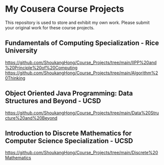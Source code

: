 # My Cousera Course Projects
This repository is used to store and exhibit my own work. Please submit your original work for these course projects.

## Fundamentals of Computing Specialization - Rice University
https://github.com/ShoukangHong/Course_Projects/tree/main/IIPP%20and%20Principle%20of%20Computing
https://github.com/ShoukangHong/Course_Projects/tree/main/Algorithm%20Thinking

## Object Oriented Java Programming: Data Structures and Beyond - UCSD
https://github.com/ShoukangHong/Course_Projects/tree/main/Data%20Structure%20and%20Beyond

## Introduction to Discrete Mathematics for Computer Science Specialization - UCSD
https://github.com/ShoukangHong/Course_Projects/tree/main/Discrete%20Mathematics
